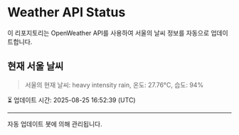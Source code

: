 
# Weather API Status

이 리포지토리는 OpenWeather API를 사용하여 서울의 날씨 정보를 자동으로 업데이트합니다.

## 현재 서울 날씨
> 서울의 현재 날씨: heavy intensity rain, 온도: 27.76°C, 습도: 94%

⏳ 업데이트 시간: 2025-08-25 16:52:39 (UTC)

---
자동 업데이트 봇에 의해 관리됩니다.
